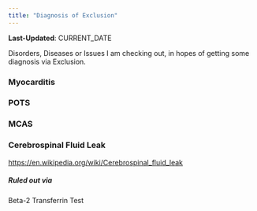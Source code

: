 ```yaml
---
title: "Diagnosis of Exclusion"
---
```

**Last-Updated**: CURRENT_DATE

Disorders, Diseases or Issues I am checking out, in hopes of getting some
diagnosis via Exclusion.

### Myocarditis

### POTS

### MCAS

### Cerebrospinal Fluid Leak
https://en.wikipedia.org/wiki/Cerebrospinal_fluid_leak

##### Ruled out via
Beta-2 Transferrin Test
